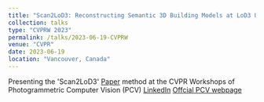 ```yaml
---
title: "Scan2LoD3: Reconstructing Semantic 3D Building Models at LoD3 Using Ray Casting and Bayesian Networks"
collection: talks
type: "CVPRW 2023"
permalink: /talks/2023-06-19-CVPRW
venue: "CVPR"
date: 2023-06-19
location: "Vancouver, Canada"
---
```


Presenting the 'Scan2LoD3' [Paper](https://openaccess.thecvf.com/content/CVPR2023W/PCV/html/Wysocki_Scan2LoD3_Reconstructing_Semantic_3D_Building_Models_at_LoD3_Using_Ray_CVPRW_2023_paper.html) method at the CVPR Workshops of Photogrammetric Computer Vision (PCV) [LinkedIn](https://www.linkedin.com/posts/olaf-wysocki_cvpr2023-activity-7076734614546833408-x6d9?utm_source=share&utm_medium=member_desktop) [Offcial PCV webpage](https://photogrammetric-cv-workshop.github.io/)

